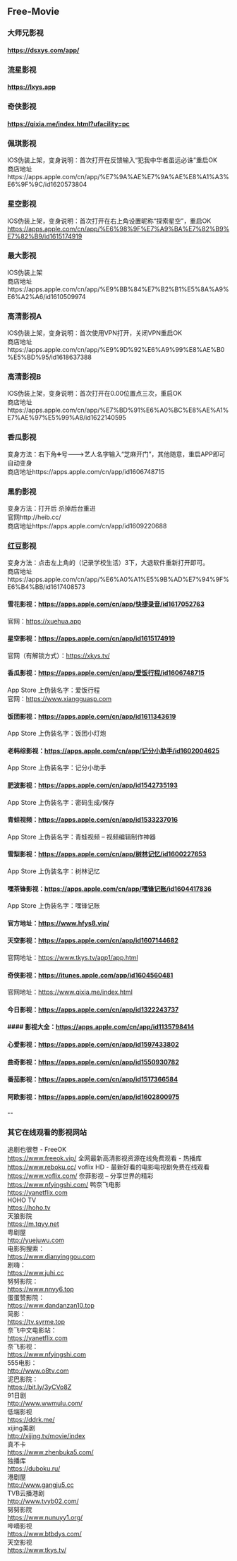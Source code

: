 ## Free-Movie


### 大师兄影视
#### https://dsxys.com/app/


### 流星影视
#### https://lxys.app


### 奇侠影视
#### https://qixia.me/index.html?ufacility=pc

### 佩琪影视
IOS伪装上架，变身说明：首次打开在反馈输入“犯我中华者虽远必诛”重启OK<br>
商店地址https://apps.apple.com/cn/app/%E7%9A%AE%E7%9A%AE%E8%A1%A3%E6%9F%9C/id1620573804

### 星空影视
IOS伪装上架，变身说明：首次打开在右上角设置昵称“探索星空”，重启OK<br>
https://apps.apple.com/cn/app/%E6%98%9F%E7%A9%BA%E7%82%B9%E7%82%B9/id1615174919

### 最大影视
IOS伪装上架<br>
商店地址https://apps.apple.com/cn/app/%E9%BB%84%E7%B2%B1%E5%8A%A9%E6%A2%A6/id1610509974

### 高清影视A
IOS伪装上架，变身说明：首次使用VPN打开，关闭VPN重启OK<br>
商店地址https://apps.apple.com/cn/app/%E9%9D%92%E6%A9%99%E8%AE%B0%E5%BD%95/id1618637388

### 高清影视B
IOS伪装上架，变身说明：首次打开在0.00位置点三次，重启OK<br>
商店地址https://apps.apple.com/cn/app/%E7%BD%91%E6%A0%BC%E8%AE%A1%E7%AE%97%E5%99%A8/id1622140595

### 香瓜影视 <br>
变身方法：右下角➕号--->艺人名字输入“芝麻开门”，其他随意，重启APP即可自动变身<br>
商店地址https://apps.apple.com/cn/app/id1606748715

### 黑豹影视 <br>
变身方法：打开后 杀掉后台重进<br>
官网http://heib.cc/<br>
商店地址https://apps.apple.com/cn/app/id1609220688

### 红豆影视 <br>
变身方法：点击左上角的（记录学校生活）3下，大退软件重新打开即可。<br>
商店地址https://apps.apple.com/cn/app/%E6%A0%A1%E5%9B%AD%E7%94%9F%E6%B4%BB/id1617408573



#### 雪花影视：https://apps.apple.com/cn/app/快捷录音/id1617052763<br>
官网：https://xuehua.app<br>
#### 星空影视：https://apps.apple.com/cn/app/id1615174919<br>
官网（有解锁方式）：https://xkys.tv/<br>
#### 香瓜影视：https://apps.apple.com/cn/app/爱饭行程/id1606748715<br>
App Store 上伪装名字：爱饭行程 <br>
官网：https://www.xiangguasp.com<br>
#### 饭团影视：https://apps.apple.com/cn/app/id1611343619 <br>
App Store 上伪装名字：饭团小灯炮<br>
#### 老韩综影视：https://apps.apple.com/cn/app/记分小助手/id1602004625 <br>
App Store 上伪装名字：记分小助手   <br>
#### 肥波影视：https://apps.apple.com/cn/app/id1542735193 <br>
App Store 上伪装名字：密码生成/保存 <br>  
#### 青蛙视频：https://apps.apple.com/cn/app/id1533237016 <br>
App Store 上伪装名字：青蛙视频 – 视频编辑制作神器   <br>
#### 雪梨影视：https://apps.apple.com/cn/app/树林记忆/id1600227653 <br>
App Store 上伪装名字：树林记忆   <br>
#### 嘿茶锋影视：https://apps.apple.com/cn/app/嘿锋记账/id1604417836 <br>
App Store 上伪装名字：嘿锋记账 <br>
#### 官方地址：https://www.hfys8.vip/   <br>
#### 天空影视：https://apps.apple.com/cn/app/id1607144682 <br>
官网地址：https://www.tkys.tv/app1/app.html   <br>
#### 奇侠影视：https://itunes.apple.com/app/id1604560481 <br>
官网地址：https://www.qixia.me/index.html   <br>
#### 今日影视：https://apps.apple.com/cn/app/id1322243737 <br>
#### #### 影视大全：https://apps.apple.com/cn/app/id1135798414 <br>
#### 心爱影视：https://apps.apple.com/cn/app/id1597433802 <br>
#### 曲奇影视：https://apps.apple.com/cn/app/id1550930782 <br>
#### 番茄影视：https://apps.apple.com/cn/app/id1517366584 <br>
#### 阿欧影视：https://apps.apple.com/cn/app/id1602800975 <br>
--
### 其它在线观看的影视网站
追剧也很卷 - FreeOK<br>
https://www.freeok.vip/
全网最新高清影视资源在线免费观看 - 热播库<br>
https://www.reboku.cc/
voflix HD - 最新好看的电影电视剧免费在线观看<br>
https://www.voflix.com/
奈菲影视 – 分享世界的精彩<br>
https://www.nfyingshi.com/
鸭奈飞电影<br>
https://yanetflix.com<br>
HOHO TV<br>
https://hoho.tv<br>
天狼影院<br>
https://m.tqyy.net<br>
粤剧屋<br>
http://yuejuwu.com<br>
电影狗搜索：<br>
https://www.dianyinggou.com<br>
剧嗨：<br>
https://www.juhi.cc<br>
努努影院：<br>
https://www.nnyy6.top<br>
蛋蛋赞影院：<br>
https://www.dandanzan10.top<br>
简影：<br>
https://tv.syrme.top<br>
奈飞中文电影站：<br>
https://yanetflix.com<br>
奈飞影视：<br>
https://www.nfyingshi.com<br>
555电影：<br>
http://www.o8tv.com<br>
泥巴影院：<br>
https://bit.ly/3yCVo8Z <br>
91日剧<br>
http://www.wwmulu.com/<br>
低端影视<br>
https://ddrk.me/<br>
xijing美剧<br>
http://xijing.tv/movie/index<br>
真不卡<br>
https://www.zhenbuka5.com/<br>
独播库<br>
https://duboku.ru/<br>
港剧屋<br>
http://www.gangju5.cc<br>
TVB云播港剧<br>
http://www.tvyb02.com/<br>
努努影院<br>
https://www.nunuyy1.org/<br>
哔嘀影视<br>
https://www.btbdys.com/<br>
天空影视<br>
https://www.tkys.tv/<br>

